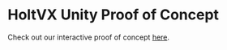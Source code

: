 # HoltVX Unity Proof of Concept

Check out our interactive proof of concept [here](https://anthonymesa.github.io/HoltVX-Unity-proof-of-concept/).
